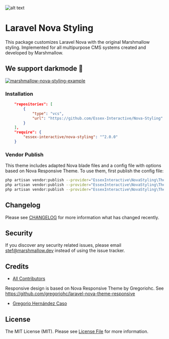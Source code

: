 ![alt text](https://marshmallow.dev/cdn/media/logo-red-237x46.png "marshmallow.")

# Laravel Nova Styling
This package customizes Laravel Nova with the original Marshmallow styling. Implemented for all multipurpose CMS systems created and developed by Marshmallow.

## We support darkmode 🌙
[![marshmallow-nova-styling-example](https://marshmallow.dev/cdn/readme/nova-custom/custom-styling-darkmode.png)](https://marshmallow.dev)

### Installation
```json
    "repositories": [
        {
            "type": "vcs",
            "url": "https://github.com/Essex-Interactive/Nova-Styling"
        }
    ],
    "require": {
        "essex-interactive/nova-styling": "^2.0.0"
    }
```

### Vendor Publish
This theme includes adapted Nova blade files and a config file with options based on Nova Responsive Theme. To use them, first publish the config file:
```bash
php artisan vendor:publish --provider="EssexInteractive\NovaStyling\ThemeServiceProvider" --tag="config" --force
php artisan vendor:publish --provider="EssexInteractive\NovaStyling\ThemeServiceProvider" --tag="views" --force
php artisan vendor:publish --provider="EssexInteractive\NovaStyling\ThemeServiceProvider" --tag="styling" --force
```

## Changelog

Please see [CHANGELOG](CHANGELOG.md) for more information what has changed recently.

## Security

If you discover any security related issues, please email stef@marshmallow.dev instead of using the issue tracker.

## Credits

- [All Contributors](../../contributors)

Responsive design is based on Nova Responsive Theme by Gregoriohc.
See https://github.com/gregoriohc/laravel-nova-theme-responsive
- [Gregorio Hernández Caso](https://github.com/gregoriohc)

## License

The MIT License (MIT). Please see [License File](LICENSE) for more information.
